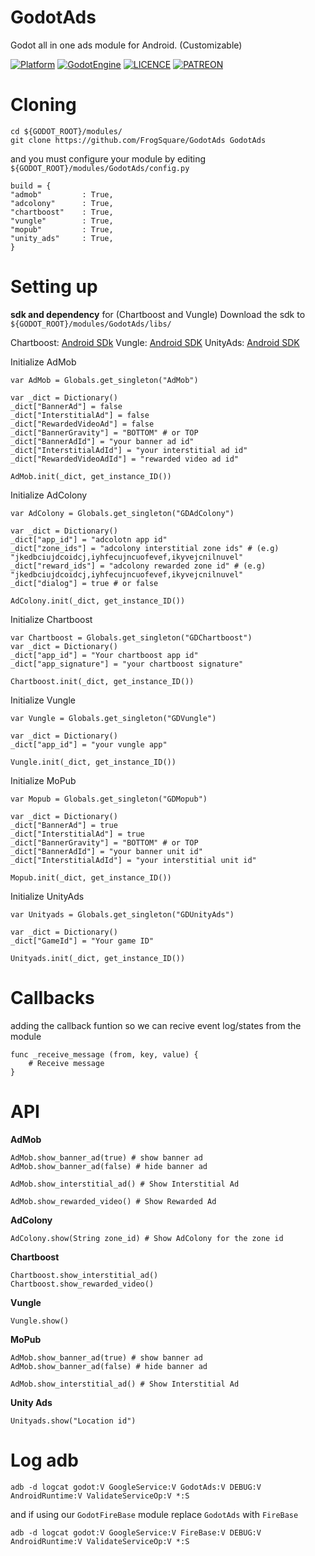 # GodotAds
Godot all in one ads module for Android. (Customizable)

[![Platform](https://img.shields.io/badge/Platform-Android-green.svg)](https://github.com/FrogSquare/GodotFireBase)
[![GodotEngine](https://img.shields.io/badge/Godot_Engine-2.X%20/%203.X-blue.svg)](https://github.com/godotengine/godot)
[![LICENCE](https://img.shields.io/badge/License-Apache_V2-blue.svg)](https://www.apache.org/licenses/LICENSE-2.0)
[![PATREON](https://img.shields.io/badge/Patreon-support-yellow.svg)](https://www.patreon.com/bePatron?u=5130479)

# Cloning
```
cd ${GODOT_ROOT}/modules/
git clone https://github.com/FrogSquare/GodotAds GodotAds
```
 and you must configure your module by editing `${GODOT_ROOT}/modules/GodotAds/config.py`

```
build = {
"admob"         : True,
"adcolony"      : True,
"chartboost"    : True,
"vungle"        : True,
"mopub"         : True,
"unity_ads"     : True,
}
```

# Setting up

**sdk and dependency** for (Chartboost and Vungle)
Download the sdk to `${GODOT_ROOT}/modules/GodotAds/libs/`

Chartboost: [Android SDk](http://www.chartboo.st/sdk/android)
Vungle: [Android SDK](https://dashboard.vungle.com/dashboard/api/1/sdk/android?v=4)
UnityAds: [Android SDK](https://github.com/Unity-Technologies/unity-ads-android/releases/download/2.1.1/unity-ads.aar)

Initialize AdMob
```
var AdMob = Globals.get_singleton("AdMob")

var _dict = Dictionary()
_dict["BannerAd"] = false
_dict["InterstitialAd"] = false
_dict["RewardedVideoAd"] = false
_dict["BannerGravity"] = "BOTTOM" # or TOP
_dict["BannerAdId"] = "your banner ad id"
_dict["InterstitialAdId"] = "your interstitial ad id"
_dict["RewardedVideoAdId"] = "rewarded video ad id"

AdMob.init(_dict, get_instance_ID())
```

Initialize AdColony
```
var AdColony = Globals.get_singleton("GDAdColony")

var _dict = Dictionary()
_dict["app_id"] = "adcolotn app id"
_dict["zone_ids"] = "adcolony interstitial zone ids" # (e.g) "jkedbciujdcoidcj,iyhfecujncuofevef,ikyvejcnilnuvel"
_dict["reward_ids"] = "adcolony rewarded zone id" # (e.g) "jkedbciujdcoidcj,iyhfecujncuofevef,ikyvejcnilnuvel"
_dict["dialog"] = true # or false

AdColony.init(_dict, get_instance_ID())
```

Initialize Chartboost
```
var Chartboost = Globals.get_singleton("GDChartboost")
var _dict = Dictionary()
_dict["app_id"] = "Your chartboost app id" 
_dict["app_signature"] = "your chartboost signature"

Chartboost.init(_dict, get_instance_ID())
```

Initialize Vungle
```
var Vungle = Globals.get_singleton("GDVungle")

var _dict = Dictionary()
_dict["app_id"] = "your vungle app"

Vungle.init(_dict, get_instance_ID())
```

Initialize MoPub
```
var Mopub = Globals.get_singleton("GDMopub")

var _dict = Dictionary()
_dict["BannerAd"] = true
_dict["InterstitialAd"] = true
_dict["BannerGravity"] = "BOTTOM" # or TOP
_dict["BannerAdId"] = "your banner unit id"
_dict["InterstitialAdId"] = "your interstitial unit id"

Mopub.init(_dict, get_instance_ID())
```

Initialize UnityAds
```
var Unityads = Globals.get_singleton("GDUnityAds")

var _dict = Dictionary()
_dict["GameId"] = "Your game ID"

Unityads.init(_dict, get_instance_ID())
```

# Callbacks
adding the callback funtion so we can recive event log/states from the module
```
func _receive_message (from, key, value) {
	# Receive message
}
```

# API
**AdMob**
```
AdMob.show_banner_ad(true) # show banner ad
AdMob.show_banner_ad(false) # hide banner ad

AdMob.show_interstitial_ad() # Show Interstitial Ad

AdMob.show_rewarded_video() # Show Rewarded Ad
```

**AdColony**
```
AdColony.show(String zone_id) # Show AdColony for the zone id
```

**Chartboost**
```
Chartboost.show_interstitial_ad()
Chartboost.show_rewarded_video()
```

**Vungle**
```
Vungle.show()
```

**MoPub**
```
AdMob.show_banner_ad(true) # show banner ad
AdMob.show_banner_ad(false) # hide banner ad

AdMob.show_interstitial_ad() # Show Interstitial Ad
```

**Unity Ads**
```
Unityads.show("Location id")
```

# Log adb
```
adb -d logcat godot:V GoogleService:V GodotAds:V DEBUG:V AndroidRuntime:V ValidateServiceOp:V *:S
```
and if using our `GodotFireBase` module replace `GodotAds` with `FireBase`
```
adb -d logcat godot:V GoogleService:V FireBase:V DEBUG:V AndroidRuntime:V ValidateServiceOp:V *:S
```

